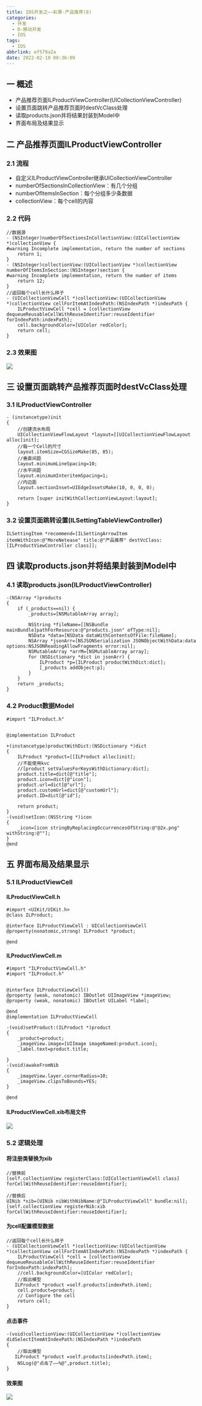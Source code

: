 ```yaml
---
title: IOS开发之——彩票-产品推荐(8)
categories:
  - 开发
  - D-移动开发
  - IOS
tags:
  - IOS
abbrlink: ef579a2a
date: 2022-02-10 08:36:09
---
```

## 一 概述

* 产品推荐页面ILProductViewController(UICollectionViewController)
* 设置页面跳转产品推荐页面时destVcClass处理
* 读取products.json并将结果封装到Model中
* 界面布局及结果显示

<!--more-->

## 二 产品推荐页面ILProductViewController

### 2.1 流程

* 自定义ILProductViewController继承UICollectionViewController
* numberOfSectionsInCollectionView：有几个分组
* numberOfItemsInSection：每个分组多少条数据
* collectionView：每个cell的内容

### 2.2 代码

```
//数据源
- (NSInteger)numberOfSectionsInCollectionView:(UICollectionView *)collectionView {
#warning Incomplete implementation, return the number of sections
    return 1;
}
- (NSInteger)collectionView:(UICollectionView *)collectionView numberOfItemsInSection:(NSInteger)section {
#warning Incomplete implementation, return the number of items
    return 12;
}
//返回每个cell长什么样子
- (UICollectionViewCell *)collectionView:(UICollectionView *)collectionView cellForItemAtIndexPath:(NSIndexPath *)indexPath {
    ILProductViewCell *cell = [collectionView dequeueReusableCellWithReuseIdentifier:reuseIdentifier forIndexPath:indexPath];
    cell.backgroundColor=[UIColor redColor];
    return cell;
}
```

### 2.3 效果图

![][1]

## 三 设置页面跳转产品推荐页面时destVcClass处理

### 3.1 ILProductViewController

```
- (instancetype)init
{
    //创建流水布局
    UICollectionViewFlowLayout *layout=[[UICollectionViewFlowLayout alloc]init];
    //每一个Cell的尺寸
    layout.itemSize=CGSizeMake(85, 85);
    //垂直间距
    layout.minimumLineSpacing=10;
    //水平间距
    layout.minimumInteritemSpacing=1;
    //内边距
    layout.sectionInset=UIEdgeInsetsMake(10, 0, 0, 0);
    
    return [super initWithCollectionViewLayout:layout];
}
```

### 3.2 设置页面跳转设置(ILSettingTableViewController)

```
ILSettingItem *recommend=[ILSettingArrowItem itemWithIcon:@"MoreNetease" title:@"产品推荐" destVcClass:[ILProductViewController class]];
```

## 四 读取products.json并将结果封装到Model中

### 4.1 读取products.json(ILProductViewController)

```
-(NSArray *)products
{
    if (_products==nil) {
        _products=[NSMutableArray array];
        
        NSString *fileName=[[NSBundle mainBundle]pathForResource:@"products.json" ofType:nil];
        NSData *data=[NSData dataWithContentsOfFile:fileName];
        NSArray *jsonArr=[NSJSONSerialization JSONObjectWithData:data options:NSJSONReadingAllowFragments error:nil];
        NSMutableArray *arrM=[NSMutableArray array];
        for (NSDictionary *dict in jsonArr) {
            ILProduct *p=[ILProduct productWithDict:dict];
            [_products addObject:p];
        }
    }
    return _products;
}
```

### 4.2 Product数据Model

```
#import "ILProduct.h"


@implementation ILProduct

+(instancetype)productWithDict:(NSDictionary *)dict
{
    ILProduct *product=[[ILProduct alloc]init];
    //不能使用kvc
    //[product setValuesForKeysWithDictionary:dict];
    product.title=dict[@"title"];
    product.icon=dict[@"icon"];
    product.url=dict[@"url"];
    product.customUrl=dict[@"customUrl"];
    product.ID=dict[@"id"];

    return product;
}
-(void)setIcon:(NSString *)icon
{
    _icon=[icon stringByReplacingOccurrencesOfString:@"@2x.png" withString:@""];
}
@end
```

## 五 界面布局及结果显示

### 5.1 ILProductViewCell

#### ILProductViewCell.h

```
#import <UIKit/UIKit.h>
@class ILProduct;

@interface ILProductViewCell : UICollectionViewCell
@property(nonatomic,strong) ILProduct *product;

@end
```

#### ILProductViewCell.m

```
#import "ILProductViewCell.h"
#import "ILProduct.h"


@interface ILProductViewCell()
@property (weak, nonatomic) IBOutlet UIImageView *imageView;
@property (weak, nonatomic) IBOutlet UILabel *label;

@end
@implementation ILProductViewCell

-(void)setProduct:(ILProduct *)product
{
    _product=product;
    _imageView.image=[UIImage imageNamed:product.icon];
    _label.text=product.title;
    
}
-(void)awakeFromNib
{
    _imageView.layer.cornerRadius=10;
    _imageView.clipsToBounds=YES;
}

@end
```

#### ILProductViewCell.xib布局文件

![][2]

### 5.2 逻辑处理

#### 将注册类替换为xib

```
//替换前
[self.collectionView registerClass:[UICollectionViewCell class] forCellWithReuseIdentifier:reuseIdentifier];

//替换后
UINib *xib=[UINib nibWithNibName:@"ILProductViewCell" bundle:nil];
[self.collectionView registerNib:xib forCellWithReuseIdentifier:reuseIdentifier];
```

#### 为cell配置模型数据

```
//返回每个cell长什么样子
- (UICollectionViewCell *)collectionView:(UICollectionView *)collectionView cellForItemAtIndexPath:(NSIndexPath *)indexPath {
    ILProductViewCell *cell = [collectionView dequeueReusableCellWithReuseIdentifier:reuseIdentifier forIndexPath:indexPath];
    //cell.backgroundColor=[UIColor redColor];
    //取出模型
   ILProduct *product =self.products[indexPath.item];
    cell.product=product;
    // Configure the cell
    return cell;
}
```

#### 点击事件

```
-(void)collectionView:(UICollectionView *)collectionView didSelectItemAtIndexPath:(NSIndexPath *)indexPath
{
    //取出模型
   ILProduct *product =self.products[indexPath.item];
    NSLog(@"点击了——%@",product.title);
}
```

#### 效果图
![][3]


[1]:https://cdn.jsdelivr.net/gh/PGzxc/CDN/blog-ios/ios-caipiao-productview-controller.png
[2]:https://cdn.jsdelivr.net/gh/PGzxc/CDN/blog-ios/ios-caipiao-productview-cell-xib.png
[3]:https://cdn.jsdelivr.net/gh/PGzxc/CDN/blog-ios/ios-caipiao-productview-preview.png